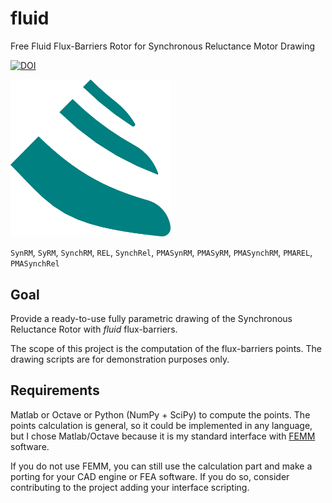 # fluid

Free Fluid Flux-Barriers Rotor for Synchronous Reluctance Motor Drawing

[![DOI](https://zenodo.org/badge/DOI/10.5281/zenodo.1214465.svg)](https://doi.org/10.5281/zenodo.1214465)

<img src="doc/gfx/3b.png" width="256">

`SynRM`, `SyRM`, `SynchRM`, `REL`, `SynchRel`,
`PMASynRM`, `PMASyRM`, `PMASynchRM`, `PMAREL`, `PMASynchRel`


## Goal

Provide a ready-to-use fully parametric drawing of the
Synchronous Reluctance Rotor with *fluid* flux-barriers.

The scope of this project is the computation of the flux-barriers points.
The drawing scripts are for demonstration purposes only.


## Requirements

Matlab or Octave or Python (NumPy + SciPy) to compute the points. 
The points calculation is general, so it could be implemented in any
language, but I chose Matlab/Octave because it is my standard 
interface with [FEMM](http://www.femm.info) software.

If you do not use FEMM, you can still use the calculation part and
make a porting for your CAD engine or FEA software.
If you do so, consider contributing to the project adding your 
interface scripting.

